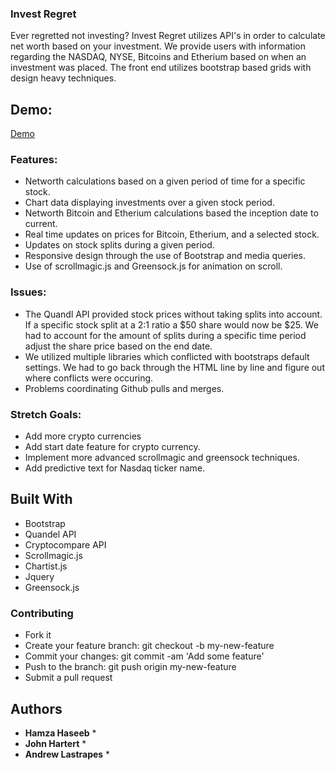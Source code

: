### Invest Regret


Ever regretted not investing? Invest Regret utilizes API's in order to calculate net worth based on your investment.
We provide users with information regarding the NASDAQ, NYSE, Bitcoins and Etherium based on when an investment was placed. The front end utilizes bootstrap based grids with design heavy techniques.

## Demo:
[Demo](investregret.com)

### Features:

* Networth calculations based on a given period of time for a specific stock.
* Chart data displaying investments over a given stock period.
* Networth Bitcoin and Etherium calculations based the inception date to current.
* Real time updates on prices for Bitcoin, Etherium, and a selected stock.
* Updates on stock splits during a given period.
* Responsive design through the use of Bootstrap and media queries.
* Use of scrollmagic.js and Greensock.js for animation on scroll.


### Issues:
* The Quandl API provided stock prices without taking splits into account. If a specific stock split at a 2:1 ratio a $50 share would now be $25. We had to account for the amount of splits during a specific time period adjust the share price based on the end date.
* We utilized multiple libraries which conflicted with bootstraps default settings. We had to go back through the HTML line by line and figure out where conflicts were occuring. 
* Problems coordinating Github pulls and merges.


### Stretch Goals: 
* Add more crypto currencies
* Add start date feature for crypto currency.
* Implement more advanced scrollmagic and greensock techniques. 
* Add predictive text for Nasdaq ticker name.


## Built With

* Bootstrap
* Quandel API
* Cryptocompare API
* Scrollmagic.js
* Chartist.js
* Jquery
* Greensock.js

### Contributing

* Fork it
* Create your feature branch: git checkout -b my-new-feature
* Commit your changes: git commit -am 'Add some feature'
* Push to the branch: git push origin my-new-feature
* Submit a pull request 


## Authors

* **Hamza Haseeb** *
* **John Hartert** *
* **Andrew Lastrapes** *
